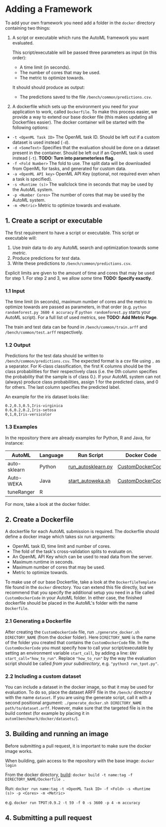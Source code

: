 # Adding a Framework
To add your own framework you need add a folder in the `docker` directory containing two things:
 1. A script or executable which runs the AutoML framework you want evaluated.

    This script/executable will be passed three parameters as input (in this order):
    - A time limit (in seconds).
    - The number of cores that may be used.
    - The metric to optimize towards.

    It should should produce as output:
    - The predictions saved to the file `/bench/common/predictions.csv`.

 2. A dockerfile which sets up the environment you need for your application to work, called `Dockerfile`.
    To make this process easier, we provide a way to extend our base docker file (this makes updating all Dockerfiles easier).
    The docker container will be started with the following options:

 - `-t <OpenML Task ID>` The OpenML task ID. Should be left out if a custom dataset is used instead (`-d`).
 - `-d <SomeText>` Specifies that the evaluation should be done on a dataset present in the container.
 Should be left out if an OpenML task is used instead (`-t`).
 **TODO: Turn into parameterless flag.**
 - `-f <Fold Number>` The fold to use. The split data will be downloaded from OpenML for tasks, and generated for
 custom data.
 - `-a <OpenML API key>` OpenML API Key (optional, not required even when a task is specified).
 - `-s <Runtime (s)>` The wallclock time in seconds that may be used by the AutoML system.
 - `-p <Number Cores>` The number of cores that may be used by the AutoML system.
 - `-m <Metric>` Metric to optimize towards and evaluate.


## 1. Create a script or executable
The first requirement to have a script or executable.
This script or executable will:

1. Use *train* data to do any AutoML search and optimization towards some *metric*.
2. Produce predictions for *test* data.
3. Write these predictions to `/bench/common/predictions.csv`.

Explicit limits are given to the amount of time and cores that may be used for step 1.
For step 2 and 3, we allow *some* time **TODO: Specify exactly**.

### 1.1 Input
The time limit (in seconds), maximum number of cores and the metric to optimize towards are passed as parameters,
in that order (e.g. `python randomforest.py 3600 4 accuracy` if `python randomforest.py` starts your AutoML script).
For a full list of used metrics, see **TODO: Add Metric Page**.

The train and test data can be found in `/bench/common/train.arff` and `/bench/common/test.arff` respectively.

### 1.2 Output
Predictions for the test data should be written to `/bench/common/predictions.csv`.
The expected format is a csv file using `,` as a separator.
For K-class classification, the first K columns should be the class probabilities for their respectively class (i.e.
the 0th column specifies the probability that the sample is of class 0.).
If your AutoML system can not (always) produce class probabilities, assign 1 for the predicted class, and 0 for others.
The last column specifies the predicted label.

An example for the iris dataset looks like:
```
0.2,0.3,0.5,Iris-virginica
0.6,0.2,0.2,Iris-setosa
0,1,0,Iris-versicolor

```

### 1.3 Examples
In the repository there are already examples for Python, R and Java, for instance:

| AutoML | Language | Run Script | Docker Code |
|---|---|---|---|
| auto-sklearn | Python | [run_autosklearn.py](https://github.com/openml/automlbenchmark/blob/master/docker/autosklearn/run_autosklearn.py) | [CustomDockerCode](https://github.com/openml/automlbenchmark/blob/master/docker/autosklearn/CustomDockerCode) |
| Auto-WEKA | Java | [start_autoweka.sh](https://github.com/openml/automlbenchmark/blob/master/docker/AutoWEKA/start_autoweka.sh) | [CustomDockerCode](https://github.com/openml/automlbenchmark/blob/master/docker/AutoWEKA/CustomDockerCode) |
| tuneRanger | R | []() | []() |

For more, take a look at the docker folder.

## 2. Create a Dockerfile
A dockerfile for each AutoML submission is required.
The dockerfile should define a docker image which takes six run arguments:
 - OpenML task ID, time limit and number of cores.
 - The fold of the task's cross-validation splits to evaluate on.
 - An OpenML API Key which can be used to read data from the server.
 - Maximum runtime in seconds.
 - Maximum number of cores that may be used.
 - Metric to optimize towards.

To make use of our base Dockerfile, take a look at the `DockerfileTemplate` file found in the `docker` directory.
You can extend this file directly, but we recommend that you specify the additional setup you need in a file called
`CustomDockerCode` in your AutoML folder.
In either case, the finished dockerfile should be placed in the AutoML's folder with the name `Dockerfile`.

### 2.1 Generating a Dockerfile
After creating the `CustomDockerCode` file, run `./generate_docker.sh DIRECTORY_NAME` (from the docker folder).
Here `DIRECTORY_NAME` is the name of the folder you created that contains the `CustomDockerCode` file.
In the `CustomDockerCode` you must specify how to call your script/executable by setting an environment variable `start_call`,
by adding a line: `ENV start_call="how_to_run"`.
Replace `"how_to_run"` by the way the evaluation script should be called *from your subdirectory*, e.g. `"python3 run_tpot.py"`.

### 2.2 Including a custom dataset
You can include a dataset in the docker image, so that it may be used for evaluation.
To do so, place the dataset ARFF file in the `/bench/` directory with the name `dataset`.
If you are using the generate script, call it with a second positional argument:
`./generate_docker.sh DIRECTORY_NAME path/to/dataset.arff`.
However, make sure that the targeted file is in the build context (for example by placing it in `automlbenchmark/docker/datasets/`).

## 3. Building and running an image
Before submitting a pull request, it is important to make sure the docker image works.

When building, gain access to the repository with the base image:
`docker login`

From the docker directory, [build](https://docs.docker.com/engine/reference/commandline/build/#options):
`docker build -t name:tag -f DIRECTORY_NAME/Dockerfile .`

Run:
`docker run name:tag -t <OpenML Task ID> -f <Fold> -s <Runtime (s)> -p <Cores> -m <Metric>`

e.g.
`docker run TPOT:0.9.2 -t 59 -f 0 -s 3600 -p 4 -m accuracy`

## 4. Submitting a pull request
